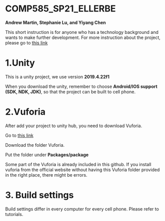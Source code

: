 # COMP585_SP21_ELLERBE
**Andrew Martin, Stephanie Lu, and Yiyang Chen**

This short instruction is for anyone who has a technology background and wants to make further development.
For more instruction about the project, please go to [this link](https://docs.google.com/document/d/1uXWVjodxxR0iBm0rQa7uPLGFz59HPaWMWs8gMeV128w/edit?usp=sharing)

# 1.Unity
This is a unity project, we use version **2019.4.22f1**

When you download the unity, remember to choose **Android/IOS support (SDK, NDK, JDK)**, so that the project can be built to cell phone.



# 2.Vuforia
After add your project to unity hub, you need to download Vuforia.

Go to [this link](https://drive.google.com/drive/folders/1OtJ0-zajURqmgdKsyYFLzw9nguwTvT2O?usp=sharing)

Download the folder Vuforia.

Put the folder under **Packages/package**

Some part of the Vuforia is already included in this github. If you install vuforia from the official website without having this Vuforia folder provided in the right place, there might be errors. 



# 3. Build settings
Build settings differ in every computer for every cell phone. Please refer to tutorials.
